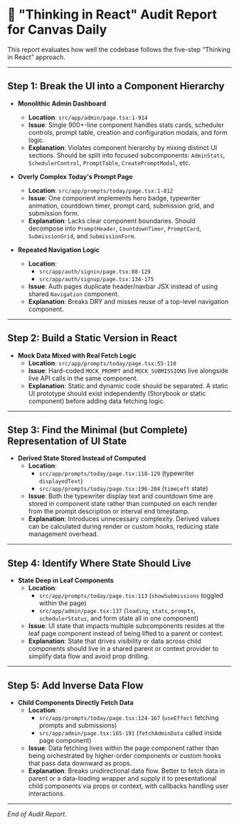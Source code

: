 # 🧠 "Thinking in React" Audit Report for Canvas Daily

This report evaluates how well the codebase follows the five-step “Thinking in React” approach.

---

## Step 1: Break the UI into a Component Hierarchy
- **Monolithic Admin Dashboard**  
  - **Location**: `src/app/admin/page.tsx:1-914`  
  - **Issue**: Single 900+-line component handles stats cards, scheduler controls, prompt table, creation and configuration modals, and form logic.  
  - **Explanation**: Violates component hierarchy by mixing distinct UI sections. Should be split into focused subcomponents: `AdminStats`, `SchedulerControl`, `PromptTable`, `CreatePromptModal`, etc.

- **Overly Complex Today's Prompt Page**  
  - **Location**: `src/app/prompts/today/page.tsx:1-812`  
  - **Issue**: One component implements hero badge, typewriter animation, countdown timer, prompt card, submission grid, and submission form.  
  - **Explanation**: Lacks clear component boundaries. Should decompose into `PromptHeader`, `CountdownTimer`, `PromptCard`, `SubmissionGrid`, and `SubmissionForm`.

- **Repeated Navigation Logic**  
  - **Location**:  
    - `src/app/auth/signin/page.tsx:88-129`  
    - `src/app/auth/signup/page.tsx:134-175`  
  - **Issue**: Auth pages duplicate header/navbar JSX instead of using shared `Navigation` component.  
  - **Explanation**: Breaks DRY and misses reuse of a top-level navigation component.

---

## Step 2: Build a Static Version in React
- **Mock Data Mixed with Real Fetch Logic**  
  - **Location**: `src/app/prompts/today/page.tsx:55-110`  
  - **Issue**: Hard-coded `MOCK_PROMPT` and `MOCK_SUBMISSIONS` live alongside live API calls in the same component.  
  - **Explanation**: Static and dynamic code should be separated. A static UI prototype should exist independently (Storybook or static component) before adding data fetching logic.

---

## Step 3: Find the Minimal (but Complete) Representation of UI State
- **Derived State Stored Instead of Computed**  
  - **Location**:  
    - `src/app/prompts/today/page.tsx:118-129` (typewriter `displayedText`)  
    - `src/app/prompts/today/page.tsx:196-204` (`timeLeft` state)  
  - **Issue**: Both the typewriter display text and countdown time are stored in component state rather than computed on each render from the prompt description or interval end timestamp.  
  - **Explanation**: Introduces unnecessary complexity. Derived values can be calculated during render or custom hooks, reducing state management overhead.

---

## Step 4: Identify Where State Should Live
- **State Deep in Leaf Components**  
  - **Location**:  
    - `src/app/prompts/today/page.tsx:113` (`showSubmissions` toggled within the page)  
    - `src/app/admin/page.tsx:137` (`loading`, `stats`, `prompts`, `schedulerStatus`, and form state all in one component)  
  - **Issue**: UI state that impacts multiple subcomponents resides at the leaf page component instead of being lifted to a parent or context.  
  - **Explanation**: State that drives visibility or data across child components should live in a shared parent or context provider to simplify data flow and avoid prop drilling.

---

## Step 5: Add Inverse Data Flow
- **Child Components Directly Fetch Data**  
  - **Location**:  
    - `src/app/prompts/today/page.tsx:124-167` (`useEffect` fetching prompts and submissions)  
    - `src/app/admin/page.tsx:165-191` (`fetchAdminData` called inside page component)  
  - **Issue**: Data fetching lives within the page component rather than being orchestrated by higher-order components or custom hooks that pass data downward as props.  
  - **Explanation**: Breaks unidirectional data flow. Better to fetch data in parent or a data-loading wrapper and supply it to presentational child components via props or context, with callbacks handling user interactions.

---

*End of Audit Report.*